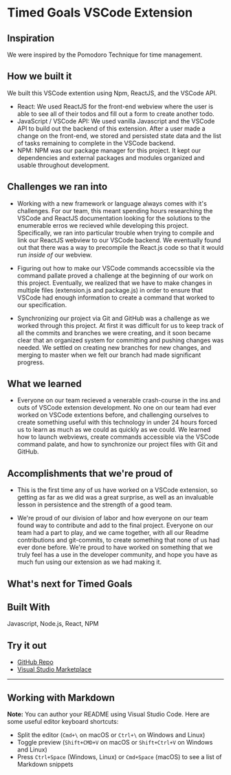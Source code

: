 # Timed Goals VSCode Extension

## Inspiration

We were inspired by the Pomodoro Technique for time management.

## How we built it
We built this VSCode extention using Npm, ReactJS, and the VSCode API.
* React: We used ReactJS for the front-end webview where the user is able to see all of their todos and fill out a form to create another todo.
* JavaScript / VSCode API: We used vanilla Javascript and the VSCode API to build out the backend of this extension. After a user made a change on the front-end, we stored and persisted state data and the list of tasks remaining to complete in the VSCode backend.
* NPM: NPM was our package manager for this project. It kept our dependencies and external packages and modules organized and usable throughout development.


## Challenges we ran into

* Working with a new framework or language always comes with it's challenges. For our team, this meant spending hours researching the VSCode and ReactJS documentation looking for the solutions to the enumerable erros we recieved while developing this project. Specifically, we ran into particular trouble when trying to compile and link our ReactJS webview to our VSCode backend. We eventually found out that there was a way to precompile the React.js code so that it would run _inside of_ our webview.

* Figuring out how to make our VSCode commands accecssible via the command pallate proved a challenge at the beginning of our work on this project. Eventually, we realized that we have to make changes in multiple files (extension.js and package.js) in order to ensure that VSCode had enough information to create a command that worked to our specification.

* Synchronizing our project via Git and GitHub was a challenge as we worked through this project. At first it was difficult for us to keep track of all the commits and branches we were creating, and it soon became clear that an organized system for committing and pushing changes was needed. We settled on creating new branches for new changes, and merging to master when we felt our branch had made significant progress.

## What we learned
* Everyone on our team recieved a venerable crash-course in the ins and outs of VSCode extension development. No one on our team had ever worked on VSCode extentions before, and challenging ourselves to create something useful with this technology in under 24 hours forced us to learn as much as we could as quickly as we could. We learned how to launch webviews, create commands accessible via the VSCode command palate, and how to synchronize our project files with Git and GitHub.


## Accomplishments that we're proud of

* This is the first time any of us have worked on a VSCode extension, so getting as far as we did was a great surprise, as well as an invaluable lesson in persistence and the strength of a good team.

* We're proud of our division of labor and how everyone on our team found way to contribute and add to the final project. Everyone on our team had a part to play, and we came together, with all our Readme contributions and git-commits, to create something that none of us had ever done before. We're proud to have worked on something that we truly feel has a use in the developer community, and hope you have as much fun using our extension as we had making it.


## What's next for Timed Goals


## Built With
Javascript, Node.js, React, NPM

## Try it out
* [GitHub Repo](https://github.com/chenmasterandrew/timed-goals)
* [Visual Studio Marketplace]()



-----------------------------------------------------------------------------------------------------------

## Working with Markdown

**Note:** You can author your README using Visual Studio Code.  Here are some useful editor keyboard shortcuts:

* Split the editor (`Cmd+\` on macOS or `Ctrl+\` on Windows and Linux)
* Toggle preview (`Shift+CMD+V` on macOS or `Shift+Ctrl+V` on Windows and Linux)
* Press `Ctrl+Space` (Windows, Linux) or `Cmd+Space` (macOS) to see a list of Markdown snippets
